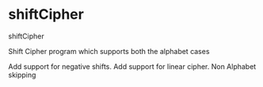 # shiftCipher
shiftCipher

Shift Cipher program which supports both the alphabet cases


Add support for negative shifts.
Add support for linear cipher.
Non Alphabet skipping